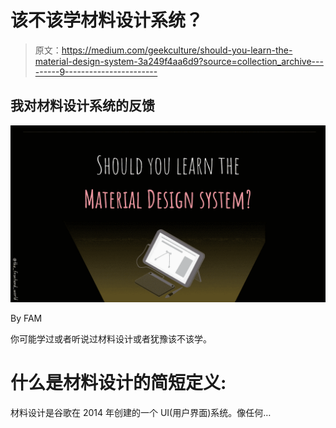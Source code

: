 # 该不该学材料设计系统？

> 原文：<https://medium.com/geekculture/should-you-learn-the-material-design-system-3a249f4aa6d9?source=collection_archive---------9----------------------->

## 我对材料设计系统的反馈

![](img/b5b98e15547c27843901510507bd5a72.png)

By FAM

你可能学过或者听说过材料设计或者犹豫该不该学。

# 什么是材料设计的简短定义:

材料设计是谷歌在 2014 年创建的一个 UI(用户界面)系统。像任何…
